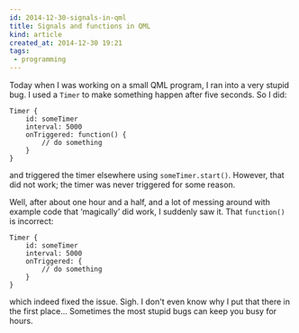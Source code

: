 ```yaml
---
id: 2014-12-30-signals-in-qml
title: Signals and functions in QML
kind: article
created_at: 2014-12-30 19:21
tags:
 - programming
---
```


Today when I was working on a small QML program, I ran into a very stupid bug. I used a `Timer` to make something happen after five seconds. <!-- more --> So I did:

    Timer {
        id: someTimer
        interval: 5000
        onTriggered: function() {
            // do something
        }
    }

and triggered the timer elsewhere using `someTimer.start()`. However, that did not work; the timer was never triggered for some reason.

Well, after about one hour and a half, and a lot of messing around with example code that &lsquo;magically&rsquo; did work, I suddenly saw it. That `function()` is incorrect:

    Timer {
        id: someTimer
        interval: 5000
        onTriggered: {
            // do something
        }
    }

which indeed fixed the issue. Sigh. I don't even know why I put that there in the first place... Sometimes the most stupid bugs can keep you busy for hours.

